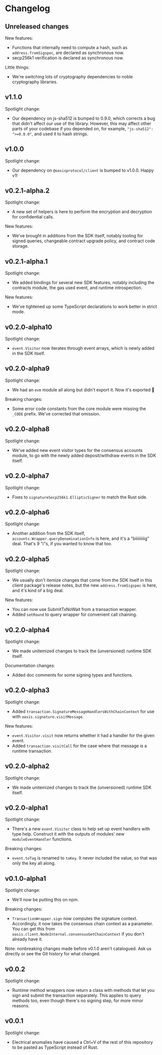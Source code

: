 # Changelog

## Unreleased changes

New features:

- Functions that internally need to compute a hash, such as
  `address.fromSigspec`, are declared as synchronous now.
- secp256k1 verification is declared as synchronous now.

Little things:

- We're switching lots of cryptography dependencies to noble cryptography
  libraries.

## v1.1.0

Spotlight change:

- Our dependency on js-sha512 is bumped to 0.9.0, which corrects a bug that
  didn't affect our use of the library.
  However, this may affect other parts of your codebase if you depended on,
  for example, `"js-sha512": ">=0.8.0"`, and used it to hash strings.

## v1.0.0

Spotlight change:

- Our dependency on `@oasisprotocol/client` is bumped to v1.0.0.
  Happy v1!

## v0.2.1-alpha.2

Spotlight change:

- A new set of helpers is here to perform the encryption and decryption for
  confidential calls.

New features:

- We've brought in additions from the SDK itself, notably tooling for
  signed queries,
  changeable contract upgrade policy, and
  contract code storage.

## v0.2.1-alpha.1

Spotlight change:

- We added bindings for several new SDK features, notably including the
  contracts module, the gas used event, and runtime introspection.

New features:

- We've tightened up some TypeScript declarations to work better in strict
  mode.

## v0.2.0-alpha10

Spotlight change:

- `event.Visitor` now iterates through event arrays, which is newly added in
  the SDK itself.

## v0.2.0-alpha9

Spotlight change:

- We had an `evm` module all along but didn't export it.
  Now it's exported 🤦

Breaking changes:

- Some error code constants from the core module were missing the `_CODE` prefix.
  We've corrected that omission.

## v0.2.0-alpha8

Spotlight change:

- We've added new event visitor types for the consensus accounts module, to go
  with the newly added deposit/withdraw events in the SDK itself.

## v0.2.0-alpha7

Spotlight change:

- Fixes to `signatureSecp256k1.EllipticSigner` to match the Rust side.

## v0.2.0-alpha6

Spotlight change:

- Another addition from the SDK itself,
  `accounts.Wrapper.queryDenominationInfo` is here, and it's a "biiiiiiiiig"
  deal. That's 9 "i"s, if you wanted to know that too.

## v0.2.0-alpha5

Spotlight change:

- We usually don't itemize changes that come from the SDK itself in this
  client package's release notes, but the new `address.fromSigspec` is here,
  and it's kind of a big deal.

New features:

- You can now use SubmitTxNoWait from a transaction wrapper.
- Added `setRound` to query wrapper for convenient call chaining.

## v0.2.0-alpha4

Spotlight change:

- We made unitemized changes to track the (unversioned) runtime SDK itself.

Documentation changes:

- Added doc comments for some signing types and functions.

## v0.2.0-alpha3

Spotlight change:

- Added `transaction.SignatureMessageHandlersWithChainContext` for use with
  `oasis.signature.visitMessage`.

New features:

- `event.Visitor.visit` now returns whether it had a handler for the given
  event.
- Added `transaction.visitCall` for the case where that message is a runtime
  transaction.

## v0.2.0-alpha2

Spotlight change:

- We made unitemized changes to track the (unversioned) runtime SDK itself.

## v0.2.0-alpha1

Spotlight change:

- There's a new `event.Visitor` class to help set up event handlers with type
  help.
  Construct it with the outputs of modules' new `moduleEventHandler`
  functions.

Breaking changes:

- `event.toTag` is renamed to `toKey`.
  It never included the value, so that was only the key all along.

## v0.1.0-alpha1

Spotlight change:

- We'll now be putting this on npm.

Breaking changes:

- `TransactionWrapper.sign` now computes the signature context.
  Accordingly, it now takes the consensus chain context as a parameter.
  You can get this from `oasis.client.NodeInternal.consensusGetChainContext` if
  you don't already have it.

Note: nonbreaking changes made before v0.1.0 aren't catalogued.
Ask us directly or see the Git history for what changed.

## v0.0.2

Spotlight change:

- Runtime method wrappers now return a class with methods that let you sign
  and submit the transaction separately.
  This applies to query methods too, even though there's no signing step, for
  more minor reasons.

## v0.0.1

Spotlight change:

- Electrical anomalies have caused a Ctrl+V of the rest of this repository
  to be pasted as TypeScript instead of Rust.

